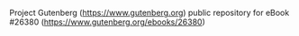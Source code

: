 Project Gutenberg (https://www.gutenberg.org) public repository for eBook #26380 (https://www.gutenberg.org/ebooks/26380)
